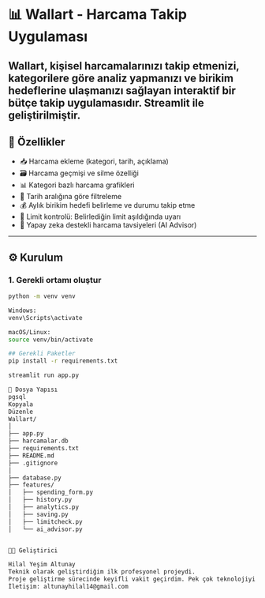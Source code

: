 # 📊 Wallart - Harcama Takip Uygulaması

Wallart, kişisel harcamalarınızı takip etmenizi, kategorilere göre analiz yapmanızı ve birikim hedeflerine ulaşmanızı sağlayan interaktif bir bütçe takip uygulamasıdır. Streamlit ile geliştirilmiştir.
---------------------------

## 🚀 Özellikler

- 📥 Harcama ekleme (kategori, tarih, açıklama)
- 🗃️ Harcama geçmişi ve silme özelliği
- 📊 Kategori bazlı harcama grafikleri
- 📅 Tarih aralığına göre filtreleme
- 💰 Aylık birikim hedefi belirleme ve durumu takip etme
- 🚨 Limit kontrolü: Belirlediğin limit aşıldığında uyarı
- 🤖 Yapay zeka destekli harcama tavsiyeleri (AI Advisor)
---------------------------

## ⚙️ Kurulum

### 1. Gerekli ortamı oluştur

```bash
python -m venv venv

Windows:
venv\Scripts\activate

macOS/Linux:
source venv/bin/activate

## Gerekli Paketler
pip install -r requirements.txt

streamlit run app.py

📁 Dosya Yapısı
pgsql
Kopyala
Düzenle
Wallart/
│
├── app.py
├── harcamalar.db
├── requirements.txt
├── README.md
├── .gitignore
│
├── database.py
├── features/
│   ├── spending_form.py
│   ├── history.py
│   ├── analytics.py
│   ├── saving.py
│   ├── limitcheck.py
│   └── ai_advisor.py


👩‍💻 Geliştirici

Hilal Yeşim Altunay
Teknik olarak geliştirdiğim ilk profesyonel projeydi. 
Proje geliştirme sürecinde keyifli vakit geçirdim. Pek çok teknolojiyi kullanmayı öğrendim.
İletişim: altunayhilal14@gmail.com
